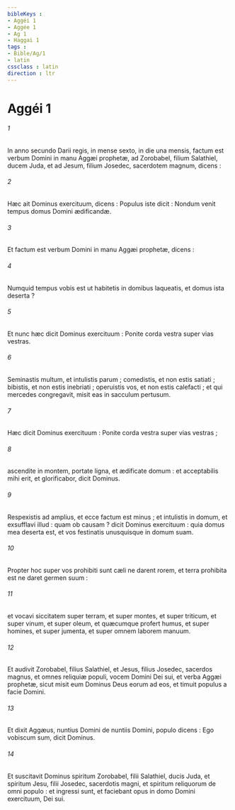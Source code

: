 ```yaml
---
bibleKeys : 
- Aggéi 1
- Aggée 1
- Ag 1
- Haggai 1
tags : 
- Bible/Ag/1
- latin
cssclass : latin
direction : ltr
---
```


# Aggéi 1

###### 1
In anno secundo Darii regis, in mense sexto, in die una mensis, factum est verbum Domini in manu Aggæi prophetæ, ad Zorobabel, filium Salathiel, ducem Juda, et ad Jesum, filium Josedec, sacerdotem magnum, dicens :
###### 2
Hæc ait Dominus exercituum, dicens : Populus iste dicit : Nondum venit tempus domus Domini ædificandæ.
###### 3
Et factum est verbum Domini in manu Aggæi prophetæ, dicens :
###### 4
Numquid tempus vobis est ut habitetis in domibus laqueatis, et domus ista deserta ?
###### 5
Et nunc hæc dicit Dominus exercituum : Ponite corda vestra super vias vestras.
###### 6
Seminastis multum, et intulistis parum ; comedistis, et non estis satiati ; bibistis, et non estis inebriati ; operuistis vos, et non estis calefacti ; et qui mercedes congregavit, misit eas in sacculum pertusum.
###### 7
Hæc dicit Dominus exercituum : Ponite corda vestra super vias vestras ;
###### 8
ascendite in montem, portate ligna, et ædificate domum : et acceptabilis mihi erit, et glorificabor, dicit Dominus.
###### 9
Respexistis ad amplius, et ecce factum est minus ; et intulistis in domum, et exsufflavi illud : quam ob causam ? dicit Dominus exercituum : quia domus mea deserta est, et vos festinatis unusquisque in domum suam.
###### 10
Propter hoc super vos prohibiti sunt cæli ne darent rorem, et terra prohibita est ne daret germen suum :
###### 11
et vocavi siccitatem super terram, et super montes, et super triticum, et super vinum, et super oleum, et quæcumque profert humus, et super homines, et super jumenta, et super omnem laborem manuum.
###### 12
Et audivit Zorobabel, filius Salathiel, et Jesus, filius Josedec, sacerdos magnus, et omnes reliquiæ populi, vocem Domini Dei sui, et verba Aggæi prophetæ, sicut misit eum Dominus Deus eorum ad eos, et timuit populus a facie Domini.
###### 13
Et dixit Aggæus, nuntius Domini de nuntiis Domini, populo dicens : Ego vobiscum sum, dicit Dominus.
###### 14
Et suscitavit Dominus spiritum Zorobabel, filii Salathiel, ducis Juda, et spiritum Jesu, filii Josedec, sacerdotis magni, et spiritum reliquorum de omni populo : et ingressi sunt, et faciebant opus in domo Domini exercituum, Dei sui.
